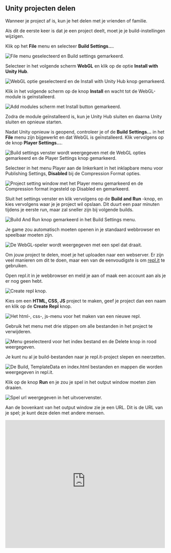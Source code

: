 ## Unity projecten delen

Wanneer je project af is, kun je het delen met je vrienden of familie.

Als dit de eerste keer is dat je een project deelt, moet je je build-instellingen wijzigen.

Klik op het **File** menu en selecteer **Build Settings...**.

![File menu geselecteerd en Build settings gemarkeerd.](images/1_file_build_settings.png)

Selecteer in het volgende scherm **WebGL** en klik op de optie **Install with Unity Hub**.

![WebGL optie geselecteerd en de Install with Unity Hub knop gemarkeerd.](images/2_install_webgl.png)

Klik in het volgende scherm op de knop **Install** en wacht tot de WebGL-module is geïnstalleerd.

![Add modules scherm met Install button gemarkeerd.](images/3_add_modules.png)

Zodra de module geïnstalleerd is, kun je Unity Hub sluiten en daarna Unity sluiten en opnieuw starten.

Nadat Unity opnieuw is geopend, controleer je of de **Build Settings...** in het **File** menu zijn bijgewerkt en dat WebGL is geïnstalleerd. Klik vervolgens op de knop **Player Settings...**.

![Build settings venster wordt weergegeven met de WebGL opties gemarkeerd en de Player Settings knop gemarkeerd.](images/5_webgl_installed.png)

Selecteer in het menu Player aan de linkerkant in het inklapbare menu voor Publishing Settings, **Disabled** bij de Compression Format opties.

![Project setting window met het Player menu gemarkeerd en de Compression format ingesteld op Disabled en gemarkeerd.](images/6_disable_compression.png)

Sluit het settings venster en klik vervolgens op de **Build and Run** -knop, en kies vervolgens waar je je project wil opslaan. Dit duurt een paar minuten tijdens je eerste run, maar zal sneller zijn bij volgende builds.

![Build And Run knop gemarkeerd in het Build Settings menu.](images/7_build_run.png)

Je game zou automatisch moeten openen in je standaard webbrowser en speelbaar moeten zijn.

![De WebGL-speler wordt weergegeven met een spel dat draait.](images/8_webgl_player.png)

Om jouw project te delen, moet je het uploaden naar een webserver. Er zijn veel manieren om dit te doen, maar een van de eenvoudigste is om [repl.it](https://replit.com) te gebruiken.

Open repl.it in je webbrowser en meld je aan of maak een account aan als je er nog geen hebt.

![Create repl knop.](images/9_create_repl.png)

Kies om een **HTML, CSS, JS** project te maken, geef je project dan een naam en klik op de **Create Repl** knop.

![Het html-, css-, js-menu voor het maken van een nieuwe repl.](images/10_html_repl.png)

Gebruik het menu met drie stippen om alle bestanden in het project te verwijderen.

![Menu geselecteerd voor het index bestand en de Delete knop in rood weergegeven.](images/11_delete_files.png)

Je kunt nu al je build-bestanden naar je repl.it-project slepen en neerzetten.

![De Build, TemplateData en index.html bestanden en mappen die worden weergegeven in repl.it.](images/12_drag_drop_files.png)

Klik op de knop **Run** en je zou je spel in het output window moeten zien draaien.

![Spel url weergegeven in het uitvoervenster.](images/13_game_url.png)

Aan de bovenkant van het output window zie je een URL. Dit is de URL van je spel; je kunt deze delen met andere mensen.

<div>
  <iframe allowtransparency="true" width="500" height="400" src="https://sharegame.marcscott.repl.co/" frameborder="0"></iframe>
</div>






